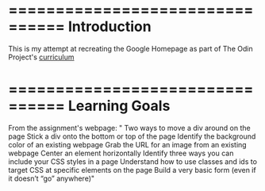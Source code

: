================================
Introduction
================================

This is my attempt at recreating the Google Homepage as part of The Odin Project's [curriculum](http://www.theodinproject.com/courses/web-development-101/lessons/html-css)


================================
Learning Goals
================================
From the assignment's webpage: 
"   Two ways to move a div around on the page
    Stick a div onto the bottom or top of the page
    Identify the background color of an existing webpage
    Grab the URL for an image from an existing webpage
    Center an element horizontally
    Identify three ways you can include your CSS styles in a page
    Understand how to use classes and ids to target CSS at specific elements on the page
    Build a very basic form (even if it doesn’t “go” anywhere)"
